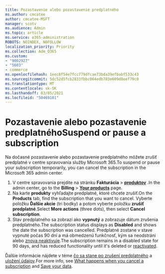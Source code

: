 ```yaml
---
title: Pozastavenie alebo pozastavenie predplatného
ms.author: cmcatee
author: cmcatee-MSFT
manager: scotv
ms.audience: Admin
ms.topic: article
ms.service: o365-administration
ROBOTS: NOINDEX, NOFOLLOW
localization_priority: Priority
ms.collection: Adm_O365
ms.custom:
- "9002927"
- "5603"
- commerce
ms.openlocfilehash: 1eec8f54e7fcc779dfcae73bda39efbabf533c43
ms.sourcegitcommit: 5dc52d5fcb2833fbbc064edb783e609d8eef79c0
ms.translationtype: MT
ms.contentlocale: sk-SK
ms.lasthandoff: 03/05/2021
ms.locfileid: "50469101"
---
```

# <a name="suspend-or-pause-a-subscription"></a><span data-ttu-id="7fc76-102">Pozastavenie alebo pozastavenie predplatného</span><span class="sxs-lookup"><span data-stu-id="7fc76-102">Suspend or pause a subscription</span></span>

<span data-ttu-id="7fc76-103">Na dočasné pozastavenie alebo pozastavenie predplatného môžete zrušiť predplatné v centre spravovania služby Microsoft 365.</span><span class="sxs-lookup"><span data-stu-id="7fc76-103">To suspend or pause your subscription temporarily, you can cancel the subscription in the Microsoft 365 admin center.</span></span>

1. <span data-ttu-id="7fc76-104">V centre spravovania prejdite na stránku **Fakturácia**  >  **[produktov](https://go.microsoft.com/fwlink/p/?linkid=842054)** .</span><span class="sxs-lookup"><span data-stu-id="7fc76-104">In the admin center, go to the **Billing** > **[Your products](https://go.microsoft.com/fwlink/p/?linkid=842054)** page.</span></span>
2. <span data-ttu-id="7fc76-105">Na karte **produkty** vyhľadajte predplatné, ktoré chcete zrušiť.</span><span class="sxs-lookup"><span data-stu-id="7fc76-105">On the **Products** tab, find the subscription that you want to cancel.</span></span> <span data-ttu-id="7fc76-106">Vyberte položku **Ďalšie akcie** (tri bodky) a potom vyberte položku **zrušiť predplatné**.</span><span class="sxs-lookup"><span data-stu-id="7fc76-106">Select **More actions** (three dots), then select **Cancel subscription**.</span></span>
3. <span data-ttu-id="7fc76-107">Stav predplatného sa zobrazí ako **vypnutý** a zobrazuje dátum zrušenia predplatného.</span><span class="sxs-lookup"><span data-stu-id="7fc76-107">The subscription status displays as **Disabled** and shows the date the subscription was cancelled.</span></span> <span data-ttu-id="7fc76-108">Predplatné zostane v stave vypnuté počas 90 dní a má obmedzenú funkčnosť, kým sa neodstráni alebo [znova neaktivuje](https://docs.microsoft.com/microsoft-365/commerce/subscriptions/reactivate-your-subscription).</span><span class="sxs-lookup"><span data-stu-id="7fc76-108">The subscription remains in a disabled state for 90 days, and has reduced functionality until it's deleted or [reactivated](https://docs.microsoft.com/microsoft-365/commerce/subscriptions/reactivate-your-subscription).</span></span>

<span data-ttu-id="7fc76-109">Ďalšie informácie nájdete v téme [čo sa stane po zrušení predplatného](https://docs.microsoft.com/microsoft-365/commerce/subscriptions/cancel-your-subscription#what-happens-when-you-cancel-a-subscription) a [uložení údajov](https://docs.microsoft.com/microsoft-365/commerce/subscriptions/cancel-your-subscription#save-your-data).</span><span class="sxs-lookup"><span data-stu-id="7fc76-109">For more info, see [What happens when you cancel a subscription](https://docs.microsoft.com/microsoft-365/commerce/subscriptions/cancel-your-subscription#what-happens-when-you-cancel-a-subscription) and [Save your data](https://docs.microsoft.com/microsoft-365/commerce/subscriptions/cancel-your-subscription#save-your-data).</span></span>
